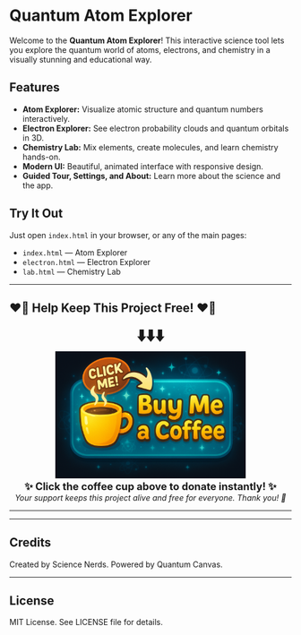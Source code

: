 # Quantum Atom Explorer

Welcome to the **Quantum Atom Explorer**! This interactive science tool lets you explore the quantum world of atoms, electrons, and chemistry in a visually stunning and educational way.

## Features
- **Atom Explorer:** Visualize atomic structure and quantum numbers interactively.
- **Electron Explorer:** See electron probability clouds and quantum orbitals in 3D.
- **Chemistry Lab:** Mix elements, create molecules, and learn chemistry hands-on.
- **Modern UI:** Beautiful, animated interface with responsive design.
- **Guided Tour, Settings, and About:** Learn more about the science and the app.


## Try It Out
Just open `index.html` in your browser, or any of the main pages:
- `index.html` — Atom Explorer
- `electron.html` — Electron Explorer
- `lab.html` — Chemistry Lab

---




## ❤️‍🔥 Help Keep This Project Free! ❤️‍🔥

<div align="center">
  <strong style="font-size:2em;">⬇️⬇️⬇️</strong><br>
  <a href="https://buymeacoffee.com/rorrimaesu" target="_blank">
    <img src="donation_image.png" alt="Buy Me A Coffee" width="340" />
  </a>
  <br>
  <strong style="font-size:1.3em;">✨ Click the coffee cup above to donate instantly! ✨</strong>
  <br>
  <em>Your support keeps this project alive and free for everyone. Thank you! 💖</em>
</div>

---

---

## Credits
Created by Science Nerds. Powered by Quantum Canvas.

---

## License
MIT License. See LICENSE file for details.
